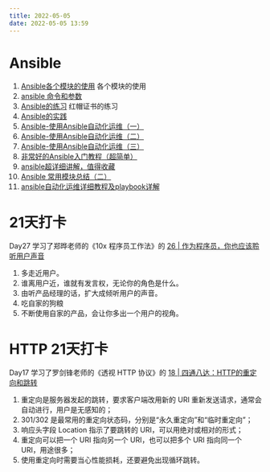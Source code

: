 ```yaml
---
title: 2022-05-05
date: 2022-05-05 13:59
---
```

# Ansible
1. [Ansible各个模块的使用](https://juejin.cn/post/6993582807641489438) 各个模块的使用
2. [ansible 命令和参数](https://www.cnblogs.com/ccorz/p/ansible-xue-xi-bi-ji.html)
3. [Ansible的练习](https://juejin.cn/post/6989224018599493662) 红帽证书的练习
4. [Ansible的实践](https://juejin.cn/post/6844903503131836423)
5. [Ansible-使用Ansible自动化运维（一）](https://juejin.cn/post/6844904041135210503)
6. [Ansible-使用Ansible自动化运维（二）](https://juejin.cn/post/6844904052900233230)
7. [Ansible-使用Ansible自动化运维（三）](https://juejin.cn/post/6844904062945607694)
8. [非常好的Ansible入门教程（超简单）](https://juejin.cn/post/7091471589308366855)
9. [ansible超详细讲解，值得收藏](https://juejin.cn/post/7082010689782415367)
10. [Ansible 常用模块总结（二）](https://juejin.cn/post/7081631329409826824)
11. [ansible自动化运维详细教程及playbook详解 ](https://juejin.cn/post/6844903631066513421)


# 21天打卡
Day27
学习了郑晔老师的《10x 程序员工作法》的 [26 | 作为程序员，你也应该聆听用户声音](https://time.geekbang.org/column/article/84185)

1. 多走近用户。
2. 谁离用户近，谁就有发言权，无论你的角色是什么。
3. 由听产品经理的话，扩大成倾听用户的声音。
4. 吃自家的狗粮
5. 不断使用自家的产品，会让你多出一个用户的视角。


# HTTP 21天打卡
Day17
学习了罗剑锋老师的《透视 HTTP 协议》的 [18 | 四通八达：HTTP的重定向和跳转](https://time.geekbang.org/column/article/105614)
1. 重定向是服务器发起的跳转，要求客户端改用新的 URI 重新发送请求，通常会自动进行，用户是无感知的；
2. 301/302 是最常用的重定向状态码，分别是“永久重定向”和“临时重定向”；
3. 响应头字段 Location 指示了要跳转的 URI，可以用绝对或相对的形式；
4. 重定向可以把一个 URI 指向另一个 URI，也可以把多个 URI 指向同一个 URI，用途很多；
5. 使用重定向时需要当心性能损耗，还要避免出现循环跳转。